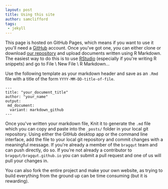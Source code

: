 ```yaml
---
layout: post
title: Using this site
author: samclifford
tags:
 - jekyll
---
```


This page is hosted on GitHub Pages, which means if you want to use it you'll need a [GitHub](https://github.com) account. Once you've got one, you can either clone or download [our repository](https://github.com/bragqut/bragqut.github.io) and upload documents written using R Markdown. The easiest way to do this is to use [RStudio](http://rstudio.com) (especially if you're writing R snippets) and go to File \ New File \ R Markdown...

Use the following template as your markdown header and save as an `.Rmd` file with a title of the form `YYYY-MM-DD-title-of-file`.

```
---
title: "your_document_title"
author: "your_name"
output: 
 md_document:
  variant: markdown_github
---
```

Once you've written your markdown file, Knit it to generate the `.md` file which you can copy and paste into the `_posts/` folder in your local git repository. Using either the GitHub desktop app or the command line interface, add the file to your local git repository and commit changes with a meaningful message. If you're already a member of the `bragqut` team and can push directly, do so. If you're not already a contributor to `bragqut/bragqut.github.io` you can submit a pull request and one of us will pull your changes in.

You can also fork the entire project and make your own website, as trying to build everything from the ground up can be time consuming (but it is rewarding).